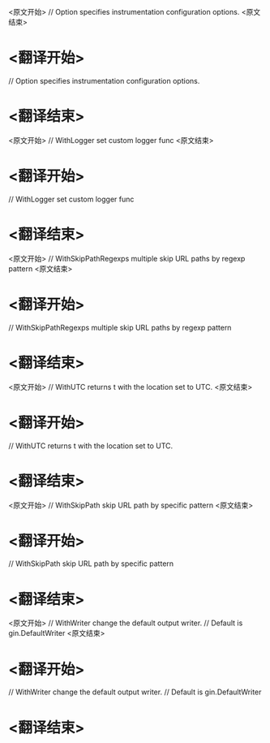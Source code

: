 
<原文开始>
// Option specifies instrumentation configuration options.
<原文结束>

# <翻译开始>
// Option specifies instrumentation configuration options.
# <翻译结束>


<原文开始>
// WithLogger set custom logger func
<原文结束>

# <翻译开始>
// WithLogger set custom logger func
# <翻译结束>


<原文开始>
// WithSkipPathRegexps multiple skip URL paths by regexp pattern
<原文结束>

# <翻译开始>
// WithSkipPathRegexps multiple skip URL paths by regexp pattern
# <翻译结束>


<原文开始>
// WithUTC returns t with the location set to UTC.
<原文结束>

# <翻译开始>
// WithUTC returns t with the location set to UTC.
# <翻译结束>


<原文开始>
// WithSkipPath skip URL path by specific pattern
<原文结束>

# <翻译开始>
// WithSkipPath skip URL path by specific pattern
# <翻译结束>


<原文开始>
// WithWriter change the default output writer.
// Default is gin.DefaultWriter
<原文结束>

# <翻译开始>
// WithWriter change the default output writer.
// Default is gin.DefaultWriter
# <翻译结束>

